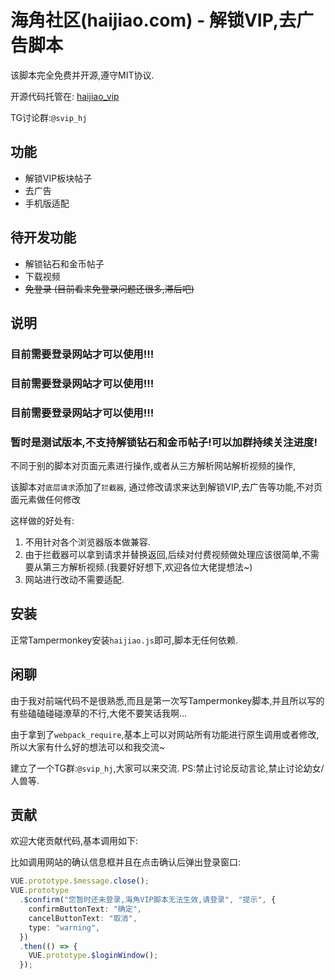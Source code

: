 # 海角社区(haijiao.com) - 解锁VIP,去广告脚本

该脚本完全免费并开源,遵守MIT协议.

开源代码托管在: [haijiao_vip](https://github.com/sex4096/haijiao_vip/)

TG讨论群:`@svip_hj`

## 功能

- 解锁VIP板块帖子
- 去广告
- 手机版适配

## 待开发功能

- 解锁钻石和金币帖子
- 下载视频
- ~~免登录 (目前看来免登录问题还很多,滞后吧)~~

## 说明

### 目前需要登录网站才可以使用!!!

### 目前需要登录网站才可以使用!!!

### 目前需要登录网站才可以使用!!!

### 暂时是测试版本,不支持解锁钻石和金币帖子!可以加群持续关注进度!

不同于别的脚本对页面元素进行操作,或者从三方解析网站解析视频的操作,

该脚本对`底层请求`添加了`拦截器`, 通过修改请求来达到解锁VIP,去广告等功能,不对页面元素做任何修改

这样做的好处有:

1. 不用针对各个浏览器版本做兼容.
2. 由于拦截器可以拿到请求并替换返回,后续对付费视频做处理应该很简单,不需要从第三方解析视频.(我要好好想下,欢迎各位大佬提想法~)
3. 网站进行改动不需要适配.

## 安装

正常Tampermonkey安装`haijiao.js`即可,脚本无任何依赖.

## 闲聊

由于我对前端代码不是很熟悉,而且是第一次写Tampermonkey脚本,并且所以写的有些磕磕碰碰潦草的不行,大佬不要笑话我啊...

由于拿到了`webpack_require`,基本上可以对网站所有功能进行原生调用或者修改,所以大家有什么好的想法可以和我交流~

建立了一个TG群:`@svip_hj`,大家可以来交流. PS:禁止讨论反动言论,禁止讨论幼女/人兽等.

## 贡献

欢迎大佬贡献代码,基本调用如下:

比如调用网站的确认信息框并且在点击确认后弹出登录窗口:

```typescript
VUE.prototype.$message.close();
VUE.prototype
  .$confirm("您暂时还未登录,海角VIP脚本无法生效,请登录", "提示", {
    confirmButtonText: "确定",
    cancelButtonText: "取消",
    type: "warning",
  })
  .then(() => {
    VUE.prototype.$loginWindow();
  });
```
